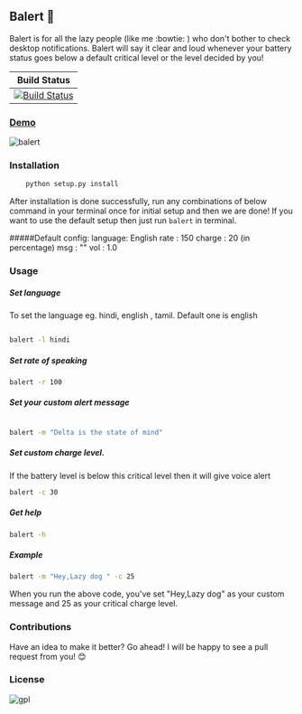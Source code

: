 ## Balert :loudspeaker:

Balert is for all the lazy people (like me :bowtie: ) who don't bother to check desktop notifications. Balert 
will say it clear and loud whenever your battery status goes below a default critical level or the level decided by you! 

| Build Status |
| ------------ |
| [![Build Status](https://travis-ci.org/tushar-rishav/balert.svg?branch=master)](https://travis-ci.org/tushar-rishav/balert)|


### [Demo](https://cloud.githubusercontent.com/assets/7397433/9386259/47f4991a-4778-11e5-9aaa-54873acf3d31.gif)
![balert](https://cloud.githubusercontent.com/assets/7397433/9386259/47f4991a-4778-11e5-9aaa-54873acf3d31.gif)


### Installation

```sh
	python setup.py install
```
After installation is done successfully, run any combinations of below command in your terminal once for initial setup and then we are done! If you want to use the default setup then just run  ``` balert ``` in terminal. 

#####Default config:
	language: English
	rate    : 150
	charge  : 20 (in percentage)
    msg     : ""
    vol     : 1.0

### Usage

##### Set language
To set the language eg. hindi, english , tamil. Default one is english
```sh

balert -l hindi

```

##### Set rate of speaking
```sh
balert -r 100

```

##### Set your custom alert message
```sh

balert -m "Delta is the state of mind"

```

##### Set custom charge level. 
If the battery level is below this critical level then it will give voice alert

```sh
balert -c 30

```
##### Get help
```sh
balert -h
```
##### Example
```sh
balert -m "Hey,Lazy dog " -c 25
```
When you run the above code, you've set "Hey,Lazy dog" as your custom message and 25 as your critical charge level.

### Contributions
Have an idea to make it better? Go ahead! I will be happy to see a pull request from you! :blush:

### License
![gpl](https://cloud.githubusercontent.com/assets/7397433/9025904/67008062-3936-11e5-8803-e5b164a0dfc0.png)
